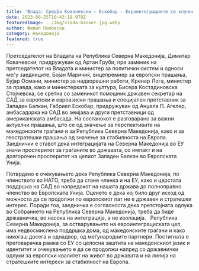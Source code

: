 ```yaml
---
title: 'Влада: Средба Ковачевски – Ескобар - Евроинтеграциите се клучни за перспективите на Северна Македонија и граѓаните и од геостратешко значење за стабилноста на регион и Европа - 25 АВГУСТ 2023'
date: 2023-08-25T10:43:19.979Z
featuredImage: ../img/vlada-banner.jpg.webp
author: Филип Поповски
category: македонија
featured: true
---
```

Претседателот на Владата на Република Северна Македонија, Димитар Ковачевски, придружуван од Артан Груби, прв заменик на претседателот на Владата и министер за политички систем и односи меѓу заедниците, Бојан Маричиќ, вицепремиер за европски прашања, Бујар Османи, министер за надворешни работи, Кренар Лога, министер за правда, како и министерката за култура, Бисера Костадиновска Стојчевска, се сретна со заменикот помошник државен секретар на САД за европски и евроазиски прашања и специјален претставник за Западен Балкан, Габриел Ескобар, придружуван од Анџела П. Агелер, амбасадорка на САД во земјава и други претставници од американската амбасада.
На состанокот е разговарано за важни актуелни прашања, што се од значење за перспективите на македонските граѓани и за Република Северна Македонија, како и за геостратешки прашања од значење за стабилноста на Европа.
Заеднички е ставот дека интеграцијата на Северна Македонија во ЕУ значи просперитет за граѓаните во државата, со импакт и на долгорочен просперитет на целиот Западен Балкан во Европската Унија.  

Потврдено е очекувањето дека Република Северна Македонија, по членството во НАТО, треба да стане членка и на ЕУ, како и цврстата поддршка на САД во напредокот на нашата држава до полноправно членство во Европската Унија.
Оценето е дека кој било друг исход од можноста да се продолжи по европскиот пат не е државен и стратешки интерес. Поради тоа, заедничка е согласноста дека претстојната одлука во Собранието на Република Северна Македонија, треба да биде државничка, во насока на интеграција, а не изолација.  
Република Северна Македонија, за остварувањето на евроинтеграциската цел, има недвосмислена поддршка дома, од македонските граѓани и како никогаш досега и однадвор, од меѓународните партнери. Постигната е преговарачка рамка со ЕУ со целосна заштита на македонскиот јазик и идентитет и очекувањето е да се продолжи напред со државнички одлуки за европски квалитет на живот во државата и на линија на стратешките интереси за стабилност на Европа.
